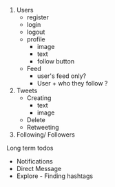 1. Users
	- register
	- login
	- logout
	- profile
		- image
		- text
		- follow button
	- Feed
	 	- user's feed only?
		- User + who they follow ?
2. Tweets
	- Creating
		- text
		- image
	- Delete
	- Retweeting
3. Following/ Followers

Long term todos
- Notifications
- Direct Message
- Explore - Finding hashtags